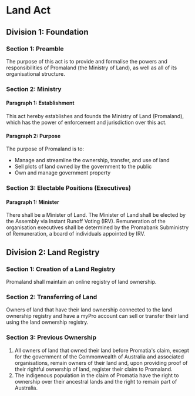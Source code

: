 # Land Act


## Division 1: Foundation

### Section 1: Preamble
The purpose of this act is to provide and formalise the powers and responsibilities of Promaland (the Ministry of Land), as well as all of its organisational structure.

### Section 2: Ministry

#### Paragraph 1: Establishment
This act hereby establishes and founds the Ministry of Land (Promaland), which has the power of enforcement and jurisdiction over this act.

#### Paragraph 2: Purpose
The purpose of Promaland is to: 

- Manage and streamline the ownership, transfer, and use of land
- Sell plots of land owned by the government to the public
- Own and manage government property

### Section 3: Electable Positions (Executives)

#### Paragraph 1: Minister
There shall be a Minister of Land. The Minister of Land shall be elected by the Assembly via Instant Runoff Voting (IRV). Remuneration of the organisation executives shall be determined by the Promabank Subministry of Remuneration, a board of individuals appointed by IRV.


## Division 2: Land Registry

### Section 1: Creation of a Land Registry
Promaland shall maintain an online registry of land ownership.

### Section 2: Transferring of Land
Owners of land that have their land ownership connected to the land ownership registry and have a myPro account can sell or transfer their land using the land ownership registry.

### Section 3: Previous Ownership
1. All owners of land that owned their land before Promatia's claim, except for the government of the Commonwealth of Australia and associated organisations, remain owners of their land and, upon providing proof of their rightful ownership of land, register their claim to Promaland.
2. The indigenous population in the claim of Promatia have the right to ownership over their ancestral lands and the right to remain part of Australia.
